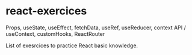 # react-exercices

Props, useState, useEffect, fetchData, useRef, useReducer, context API / useContext, customHooks, ReactRouter

List of exesrcices to practice React basic knowledge.
